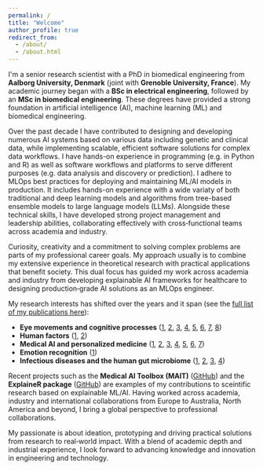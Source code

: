 ```yaml
---
permalink: /
title: "Welcome"
author_profile: true
redirect_from: 
  - /about/
  - /about.html
---
```



I'm a senior research scientist with a PhD in biomedical engineering from **Aalborg University, Denmark** (joint with **Grenoble University, France**). My academic journey began with a **BSc in electrical engineering**, followed by an **MSc in biomedical engineering**. These degrees have provided a strong foundation in artificial intelligence (AI), machine learning (ML) and biomedical engineering.

Over the past decade I have contributed to designing and developing numerous AI systems based on various data including genetic and clinical data, while implementing scalable, efficient software solutions for complex data workflows. I have hands-on experience in programming (e.g. in Python and R) as well as software workflows and platforms to serve different purposes (e.g. data analysis and discovery or prediction). I adhere to MLOps best practices for deploying and maintaining ML/AI models in production. It includes hands-on experience with a wide variaty of both traditional and deep learning models and algorithms from tree-based ensemble models to large language models (LLMs). Alongside these technical skills, I have developed strong project management and leadership abilities, collaborating effectively with cross‑functional teams across academia and industry.

Curiosity, creativity and a commitment to solving complex problems are parts of my professional career goals. My approach usually is to combine my extensive experience in theoretical research with practical applications that benefit society. This dual focus has guided my work across academia and industry from developing explainable AI frameworks for healthcare to designing production‑grade AI solutions as an MLOps engineer.

My research interests has shifted over the years and it span (see the <a href="https://scholar.google.com/citations?user=3-pFVNQAAAAJ&hl=en&oi=ao" target="_blank">full list of my publications here</a>):

- **Eye movements and cognitive processes** ([1](https://www.nature.com/articles/s41598-018-31577-1), [2](https://ieeexplore.ieee.org/abstract/document/8325274), [3](https://www.tandfonline.com/doi/full/10.2217/fnl-2019-0012), [4](https://journals.plos.org/plosone/article?id=10.1371/journal.pone.0213704), [5](https://www.mdpi.com/2076-328X/10/5/92), [6](https://pmc.ncbi.nlm.nih.gov/articles/PMC4202595/), [7](https://vbn.aau.dk/en/publications/work-aging-mental-fatigue-and-eye-movement-dynamics), [8](https://link.springer.com/article/10.3758/s13428-014-0549-9))
- **Human factors** ([1](https://www.sciencedirect.com/science/article/abs/pii/S0003687021000387), [2](https://www.tandfonline.com/doi/abs/10.1080/00140139.2020.1853819))
- **Medical AI and personalized medicine** ([1](https://www.nature.com/articles/s41598-025-01821-6), [2](https://academic.oup.com/bioinformaticsadvances/article/4/1/vbae049/7641029), [3](https://arxiv.org/abs/2501.14094), [4](https://arxiv.org/abs/2501.04547), [5](https://journals.plos.org/plosntds/article?id=10.1371/journal.pntd.0010758), [6](https://www.mdpi.com/2073-4409/11/24/4089), [7](https://www.nature.com/articles/s41598-022-17953-y))
- **Emotion recognition** ([1](https://www.sciencedirect.com/science/article/abs/pii/S0096300317301534))
- **Infectious diseases and the human gut microbiome** ([1](https://www.mdpi.com/2073-4409/11/24/4089), [2](https://academic.oup.com/jid/article/228/1/28/7031027), [3](https://www.mdpi.com/1422-0067/23/19/11115), [4](https://academic.oup.com/ofid/article/10/Supplement_2/ofad500.386/7446694))

Recent projects such as the **Medical AI Toolbox (MAIT)** ([GitHub](https://github.com/PERSIMUNE/MAIT)) and the **ExplaineR package** ([GitHub](https://github.com/PERSIMUNE/explainer)) are examples of my contributions to sceintific research based on explainable ML/AI.  Having worked across academia, industry and international collaborations from Europe to Australia, North America and beyond, I bring a global perspective to professional collaborations.

My passionate is about ideation, prototyping and driving practical solutions from research to real‑world impact. With a blend of academic depth and industrial experience, I look forward to advancing knowledge and innovation in engineering and technology.

